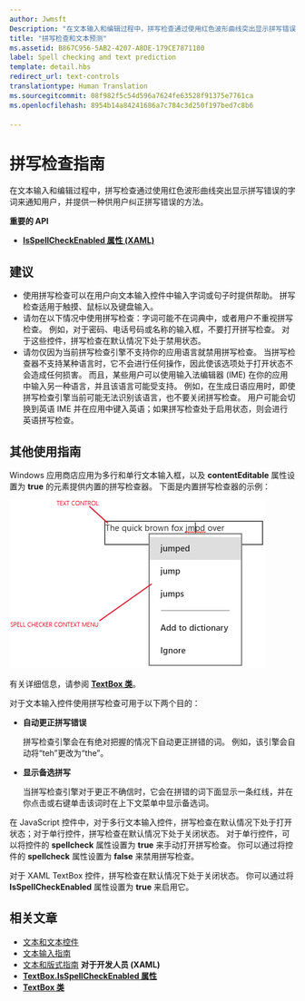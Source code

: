 ```yaml
---
author: Jwmsft
Description: "在文本输入和编辑过程中，拼写检查通过使用红色波形曲线突出显示拼写错误的字词来通知用户，并提供一种供用户纠正拼写错误的方法。"
title: "拼写检查和文本预测"
ms.assetid: B867C956-5AB2-4207-A8DE-179CE7871180
label: Spell checking and text prediction
template: detail.hbs
redirect_url: text-controls
translationtype: Human Translation
ms.sourcegitcommit: 08f982f5c54d596a7624fe63528f91375e7761ca
ms.openlocfilehash: 8954b14a84241686a7c784c3d250f197bed7c8b6

---
```


# 拼写检查指南

在文本输入和编辑过程中，拼写检查通过使用红色波形曲线突出显示拼写错误的字词来通知用户，并提供一种供用户纠正拼写错误的方法。

**重要的 API**

-   [**IsSpellCheckEnabled 属性 (XAML)**](https://msdn.microsoft.com/library/windows/apps/br209688)


## <span id="checklist_section"></span><span id="CHECKLIST_SECTION"></span>建议


-   使用拼写检查可以在用户向文本输入控件中输入字词或句子时提供帮助。 拼写检查适用于触摸、鼠标以及键盘输入。
-   请勿在以下情况中使用拼写检查：字词可能不在词典中，或者用户不重视拼写检查。 例如，对于密码、电话号码或名称的输入框，不要打开拼写检查。 对于这些控件，拼写检查在默认情况下处于禁用状态。
-   请勿仅因为当前拼写检查引擎不支持你的应用语言就禁用拼写检查。 当拼写检查器不支持某种语言时，它不会进行任何操作，因此使该选项处于打开状态不会造成任何损害。 而且，某些用户可以使用输入法编辑器 (IME) 在你的应用中输入另一种语言，并且该语言可能受支持。 例如，在生成日语应用时，即使拼写检查引擎当前可能无法识别该语言，也不要关闭拼写检查。 用户可能会切换到英语 IME 并在应用中键入英语；如果拼写检查处于启用状态，则会进行英语拼写检查。

## <span id="Additional_usage_guidance"></span><span id="additional_usage_guidance"></span><span id="ADDITIONAL_USAGE_GUIDANCE"></span>其他使用指南


Windows 应用商店应用为多行和单行文本输入框，以及 **contentEditable** 属性设置为 **true** 的元素提供内置的拼写检查器。 下面是内置拼写检查器的示例：

![内置的拼写检查器](images/spellchecking.png)

有关详细信息，请参阅 [**TextBox 类**](https://msdn.microsoft.com/library/windows/apps/br209683)。

对于文本输入控件使用拼写检查可用于以下两个目的：

-   **自动更正拼写错误**

    拼写检查引擎会在有绝对把握的情况下自动更正拼错的词。 例如，该引擎会自动将“teh”更改为“the”。

-   **显示备选拼写**

    当拼写检查引擎对于更正不确信时，它会在拼错的词下面显示一条红线，并在你点击或右键单击该词时在上下文菜单中显示备选词。

在 JavaScript 控件中，对于多行文本输入控件，拼写检查在默认情况下处于打开状态；对于单行控件，拼写检查在默认情况下处于关闭状态。 对于单行控件，可以将控件的 **spellcheck** 属性设置为 **true** 来手动打开拼写检查。 你可以通过将控件的 **spellcheck** 属性设置为 **false** 来禁用拼写检查。

对于 XAML TextBox 控件，拼写检查在默认情况下处于关闭状态。 你可以通过将 **IsSpellCheckEnabled** 属性设置为 **true** 来启用它。



## <span id="related_topics"></span>相关文章

* [文本和文本控件](text-controls.md)
* [文本输入指南](https://msdn.microsoft.com/library/windows/apps/hh750315)
* [文本和版式指南](https://msdn.microsoft.com/library/windows/apps/hh700394) 
           **对于开发人员 (XAML)**
* [**TextBox.IsSpellCheckEnabled 属性**](https://msdn.microsoft.com/library/windows/apps/br209688)
* [**TextBox 类**](https://msdn.microsoft.com/library/windows/apps/br209683)

 







<!--HONumber=Jun16_HO5-->


